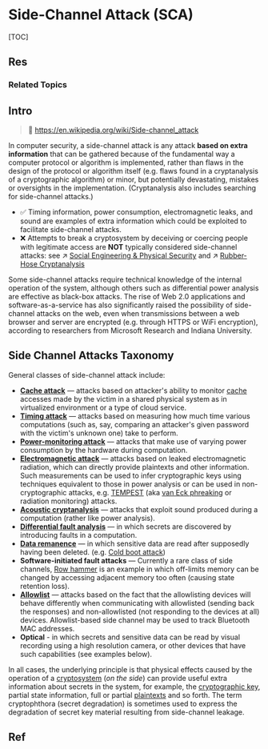 # Side-Channel Attack (SCA)

[TOC]



## Res
### Related Topics



## Intro
> 🔗 https://en.wikipedia.org/wiki/Side-channel_attack

In computer security, a side-channel attack is any attack **based on extra information** that can be gathered because of the fundamental way a computer protocol or algorithm is implemented, rather than flaws in the design of the protocol or algorithm itself (e.g. flaws found in a cryptanalysis of a cryptographic algorithm) or minor, but potentially devastating, mistakes or oversights in the implementation. (Cryptanalysis also includes searching for side-channel attacks.) 
- ✅ Timing information, power consumption, electromagnetic leaks, and sound are examples of extra information which could be exploited to facilitate side-channel attacks.
- ❌ Attempts to break a cryptosystem by deceiving or coercing people with legitimate access are **NOT** typically considered side-channel attacks: see ↗ [Social Engineering & Physical Security](../../../../⛈️%20Risk%20Management/🐗%20Cybersecurity%20Threats%20&%20Attacks/Social%20Engineering%20&%20Physical%20Security/Social%20Engineering%20&%20Physical%20Security.md) and ↗ [Rubber-Hose Cryptanalysis](../../../../🚬%20Cryptology/🤮%20Cryptanalysis/Rubber-Hose%20Cryptanalysis.md) 

Some side-channel attacks require technical knowledge of the internal operation of the system, although others such as differential power analysis are effective as black-box attacks. The rise of Web 2.0 applications and software-as-a-service has also significantly raised the possibility of side-channel attacks on the web, even when transmissions between a web browser and server are encrypted (e.g. through HTTPS or WiFi encryption), according to researchers from Microsoft Research and Indiana University.



## Side Channel Attacks Taxonomy
General classes of side-channel attack include:
- **[Cache attack](https://en.wikipedia.org/wiki/Cache_timing_attack "Cache timing attack")** — attacks based on attacker's ability to monitor [cache](https://en.wikipedia.org/wiki/Cache_(computing) "Cache (computing)") accesses made by the victim in a shared physical system as in virtualized environment or a type of cloud service.
- **[Timing attack](https://en.wikipedia.org/wiki/Timing_attack "Timing attack")** — attacks based on measuring how much time various computations (such as, say, comparing an attacker's given password with the victim's unknown one) take to perform.
- **[Power-monitoring attack](https://en.wikipedia.org/wiki/Power_analysis "Power analysis")** — attacks that make use of varying power consumption by the hardware during computation.
- **[Electromagnetic attack](https://en.wikipedia.org/wiki/Electromagnetic_attack "Electromagnetic attack")** — attacks based on leaked electromagnetic radiation, which can directly provide plaintexts and other information. Such measurements can be used to infer cryptographic keys using techniques equivalent to those in power analysis or can be used in non-cryptographic attacks, e.g. [TEMPEST](https://en.wikipedia.org/wiki/Tempest_(codename) "Tempest (codename)") (aka [van Eck phreaking](https://en.wikipedia.org/wiki/Van_Eck_phreaking "Van Eck phreaking") or radiation monitoring) attacks.
- **[Acoustic cryptanalysis](https://en.wikipedia.org/wiki/Acoustic_cryptanalysis "Acoustic cryptanalysis")** — attacks that exploit sound produced during a computation (rather like power analysis).
- **[Differential fault analysis](https://en.wikipedia.org/wiki/Differential_fault_analysis "Differential fault analysis")** — in which secrets are discovered by introducing faults in a computation.
- **[Data remanence](https://en.wikipedia.org/wiki/Data_remanence "Data remanence")** — in which sensitive data are read after supposedly having been deleted. (e.g. [Cold boot attack](https://en.wikipedia.org/wiki/Cold_boot_attack "Cold boot attack"))
- **Software-initiated fault attacks** — Currently a rare class of side channels, [Row hammer](https://en.wikipedia.org/wiki/Row_hammer "Row hammer") is an example in which off-limits memory can be changed by accessing adjacent memory too often (causing state retention loss).
- **[Allowlist](https://en.wikipedia.org/wiki/Allowlist "Allowlist")** — attacks based on the fact that the allowlisting devices will behave differently when communicating with allowlisted (sending back the responses) and non-allowlisted (not responding to the devices at all) devices. Allowlist-based side channel may be used to track Bluetooth MAC addresses.
- **Optical** - in which secrets and sensitive data can be read by visual recording using a high resolution camera, or other devices that have such capabilities (see examples below).

In all cases, the underlying principle is that physical effects caused by the operation of a [cryptosystem](https://en.wikipedia.org/wiki/Cryptosystem "Cryptosystem") (_on the side_) can provide useful extra information about secrets in the system, for example, the [cryptographic key](https://en.wikipedia.org/wiki/Cryptographic_key "Cryptographic key"), partial state information, full or partial [plaintexts](https://en.wikipedia.org/wiki/Plaintext "Plaintext") and so forth. The term cryptophthora (secret degradation) is sometimes used to express the degradation of secret key material resulting from side-channel leakage.



## Ref
[Side-channel Attack | Wikipedia]: https://en.wikipedia.org/wiki/Side-channel_attack
[简单来看看什么是侧信道攻击 | CSDN]: https://blog.csdn.net/weixin_45264425/article/details/130611071

